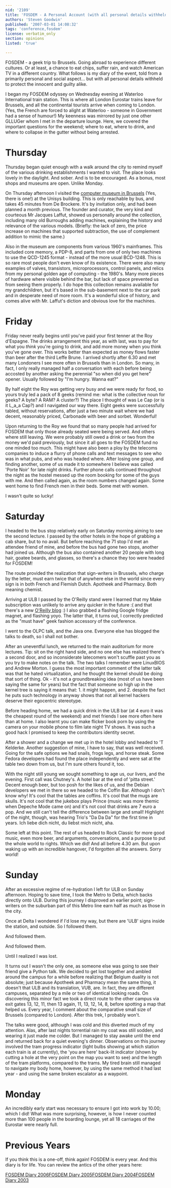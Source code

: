 ```yaml
---
nid: '2109'
title: 'FOSDEM - A Personal Account (with all personal details withheld)'
authors: 'Steven Goodwin'
published: '2007-03-01 14:08:32'
tags: 'conference,fosdem'
license: verbatim_only
section: opinions
listed: 'true'

---
```

FOSDEM - a geek trip to Brussels. Going abroad to experience different cultures. Or at least, a chance to eat chips, suffer rain, and watch American TV in a different country. What follows is my diary of the event, told from a primarily personal and social aspect... but with all personal details withheld to protect the innocent and guilty alike.

I began my FOSDEM odyssey on Wednesday evening at Waterloo International train station. This is where all London Eurostar trains leave for Brussels, and all the continental tourists arrive when coming to London. (Yes, the French are forced to alight at Waterloo - someone in Government had a sense of humour!) My keenness was mirrored by just one other GLLUGer whom I met in the departure lounge. Here, we covered the important questions for the weekend; where to eat, where to drink, and where to collapse in the gutter without being arrested. 


# Thursday

Thursday began quiet enough with a walk around the city to remind myself of the various drinking establishments I wanted to visit. The place looks lovely in the daylight. And sober. And is to be encouraged. As a bonus, most shops and museums are open. Unlike Monday. 

On Thursday afternoon I visited the [computer museum in Brussels]( http://www.unisys.com/be/about__unisys/computer__museum.htm ) (Yes, there is one!) at the Unisys building. This is only reachable by bus, and takes 45 minutes from De Brockere. It's by invitation only, and had been planned a month previous. The founder and curator, the very kind and courteous Mr Jacques Laffut, showed us personally around the collection, including many old Burroughs adding machines, explaining the history and relevance of the various models. (Briefly: the lack of zero, the price increase on machines that supported subtraction, the use of complement addition to mimic the same.)

Also in the museum are components from various 1960's mainframes. This included core memory, a PDP-8, and parts from one of only two machines to use the QCD-1245 format - instead of the more usual BCD-1248. This is so rare most people don't even know of its existence. There were also many examples of valves, transistors, microprocessors, control panels, and relics from my personal golden age of computing - the 1980's. Many more pieces of hardware where visible behind the bar, but lack of space prevented us from seeing them properly. I do hope this collection remains available for my grandchildren, but it's based in the sub-basement next to the car park and in desperate need of more room. It's a wonderful slice of history, and comes alive with Mr. Laffut's diction and obvious love for the machines. 


# Friday

Friday never really begins until you've paid your first tenner at the Roy d'Espagne. The drinks arrangement this year, as with last, was to pay for what you _think_ you're going to drink, and add more money when you think you've gone over. This works better than expected as money flows faster than beer after the third Leffe Brune. I arrived shortly after 6.30 and met many Londoners I see more often in Brussels than in London. So many, in fact, I only really managed half a conversation with each before being accosted by another asking the perennial "so when did you get here" opener. Usually followed by "I'm hungry. Wanna eat?"

By half eight the Roy was getting very busy and we were ready for food, so yours truly led a pack of 8 geeks (remind me: what is the collective noun for geeks? A byte? A RAM? A cluster?) The place I thought of was Le Cap (or is it L_a_a Cap?) and I navigated our way there. Eight geeks were successfully tabled, without reservations, after just a two minute wait where we had decent, reasonably priced, Carbonade with beer and sorbet. Wonderful!

Upon returning to the Roy we found that so many people had arrived for FOSDEM that only those already seated were being served. And others where still leaving. We were probably still owed a drink or two from the money we'd paid previously, but since it all goes to the FOSDEM fund no one minded too much. This might have also been a ploy by the telecoms companies to induce a flurry of phone calls and text messages to see who was in what pubs, and who was headed where. After losing one group, and finding another, some of us made it to somewhere I believe was called 'Porte Noir' for late night drinks. Further phone calls continued throughout the night as the hostel messed up the room booking for some of the guys with me. And then called again, as the room numbers changed again. Some went home to find French men in their beds. Some met with women.

I wasn't quite so lucky!


# Saturday

I headed to the bus stop relatively early on Saturday morning aiming to see the second lecture. I passed by the other hotels in the hope of grabbing a cab share, but to no avail. But before reaching the 71 stop I'd met an attendee friend of mine, and before the bus had gone two stops, another had joined us. Although the bus also contained another 20 people with long hair, goatee beards, and glasses, so there's a chance they too were headed for FOSDEM!

The route provided the realization that sign-writers in Brussels, who charge by the letter, must earn twice that of anywhere else in the world since every sign is in both French and Flemish Dutch. Apotheek and Pharmacy. Both meaning chemist.

Arriving at ULB I passed by the O'Reilly stand were I learned that my Make subscription was unlikely to arrive any quicker in the future :( and that there's a new [O'Reilly blog](http://www.oreillygmt.eu) :) I also grabbed a flashing Google fridge magnet, and flashing yoyo. The latter that, it turns out, I correctly predicted as the "must have" geek fashion accessory of the conference.

I went to the OLPC talk, and the Java one. Everyone else has blogged the talks to death, so I shall not bother.

After an uneventful lunch, we returned to the main auditorium for more lectures. Tip: sit on the right hand side, and no one else has realized there's a second door, and so inconsiderate latecomers won't scuffle past you as you try to make notes on the talk. The two talks I remember were LinuxBIOS and Andrew Morton. I guess the most important comment of the latter talk was that he hated virtualization, and he thought the kernel should be doing that sort of thing. Ok - it's not a groundbreaking idea (most of us have been saying the same for years) but the fact that someone so high up in the kernel tree is saying it means that: 1. it might happen, and 2. despite the fact he puts such technology in anyway shows that not all kernel hackers deserve their egocentric stereotype.

Before heading home, we had a quick drink in the ULB bar (at 4 euro it was the cheapest round of the weekend) and met friends I see more often here than at home. I also learnt you can make flicker book porn by using the camera on your mobile phone to film late night TV shows. It was such a good hack I promised to keep the contributors identity secret.

After a shower and a change we met up in the hotel lobby and headed to 'T Kelderke. Another suggestion of mine, I have to say, that was well received. Going for the safe options we had snails, frogs legs, and horse steak. Some Fedora developers had found the place independently and were sat at the table two down from us, but I'm sure others found it, too.

With the night still young we sought something to age us, our livers, and the evening. First call was Chutney's. A hotel bar at the end of 'pitta street.' Decent enough beer, but too posh for the likes of us, and the Debian developers we met in there so we headed to the Coffin Bar. Although I don't know why! It's cool that the tables are coffins. It's cool that the mugs are skulls. It's not cool that the jukebox plays Prince (music was more themic when Depeche Mode came on) and it's not cool that drinks are 7 euro a pop. And we still can't tell the difference between large and small! Highlight of the night, though, was hearing Trio's "Da Da Da" for the first time in years. Ich liebe dich nicht, du liebst mich nicht, aha.

Some left at this point. The rest of us headed to Rock Classic for more good music, even more beer, and arguments, conversations, and a purpose to put the whole world to rights. Which we did! And all before 4.30 am. But upon waking up with an incredible hangover, I'd forgotten all the answers. Sorry world!


# Sunday

After an excessive regime of re-hydration I left for ULB on Sunday afternoon. Hoping to save time, I took the Metro to Delta, which backs directly onto ULB. During this journey I disproved an earlier point; sign-writers on the suburban part of this Metro line earn half as much as those in the city.

Once at Delta I wondered if I'd lose my way, but there are 'ULB' signs inside the station, and outside. So I followed them.

And followed them. 

And followed them.

Until I realized I was lost.

It turns out I wasn't the only one, as someone else was going to see their friend give a Python talk. We decided to get lost together and ambled around the campus for a while before realizing that Belgium duality is not absolute; just because Apotheek and Pharmacy mean the same thing, it doesn't that ULB and its translation, VUB, are. In fact, they are different campuses, separated by a mile or two of identical looking roads. On discovering this minor fact we took a direct route to the other campus via exit gates 13, 12, 11, then 13 again, 11, 13, 12, 14, 8, before spotting a map that helped us. Every year, I comment about the comparative small size of Brussels (compared to London). After this trek, I probably won't.

The talks were good, although I was cold and this diverted much of my attention. Alas, after last nights torrential rain my coat was still sodden, and wearing it just made me colder. But I managed to stay awake until the end and returned back for a quiet evening's dinner. Observations on this journey involved the tram progress indicator (light bulbs showing at which station each train is at currently), the 'you are here' back-lit indicator (shown by cutting a hole at the very point on the map you want to see) and the length of the tram platforms, compared to the trams. My tired brain still managed to navigate my body home, however, by using the same method it had last year - and using the same broken escalator as a waypoint.


# Monday

An incredibly early start was necessary to ensure I got into work by 10.00; which I did! What was more surprising, however, is how I never counted more than 100 people in the boarding lounge, yet all 18 carriages of the Eurostar were nearly full.


# Previous Years

If you think this is a one-off, think again! FOSDEM is every year. And this diary is for life. You can review the antics of the other years here:

[FOSDEM Diary 2006](http://www.bluedust.com/fosdem2006/)[FOSDEM Diary 2005](http://www.bluedust.com/fosdem2005/)[FOSDEM Diary 2004](http://www.bluedust.com/fosdem2004/)[FOSDEM Diary 2003](http://www.bluedust.com/fosdem2003/)


